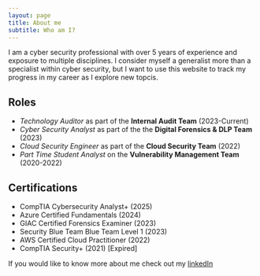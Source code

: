 ```yaml
---
layout: page
title: About me
subtitle: Who am I?
---
```

I am a cyber security professional with over 5 years of experience and exposure to multiple disciplines. I consider myself a generalist more than a specialist within cyber security, but I want to use this website to track my progress in my career as I explore new topcis.    
## Roles
* *Technology Auditor* as part of the **Internal Audit Team** (2023-Current)
* *Cyber Security Analyst* as part of the the **Digital Forensics & DLP Team** (2023)
* *Cloud Security Engineer* as part of the **Cloud Security Team** (2022)
* *Part Time Student Analyst* on the **Vulnerability Management Team** (2020-2022)

## Certifications  
* CompTIA Cybersecurity Analyst+ (2025)
* Azure Certified Fundamentals (2024)
* GIAC Certified Forensics Examiner (2023)
* Security Blue Team Blue Team Level 1 (2023)
* AWS Certified Cloud Practitioner (2022)
* CompTIA Security+ (2021) [Expired]
  
  

If you would like to know more about me check out my [linkedIn](https://www.linkedin.com/in/carter-chambers-88435914a/)
